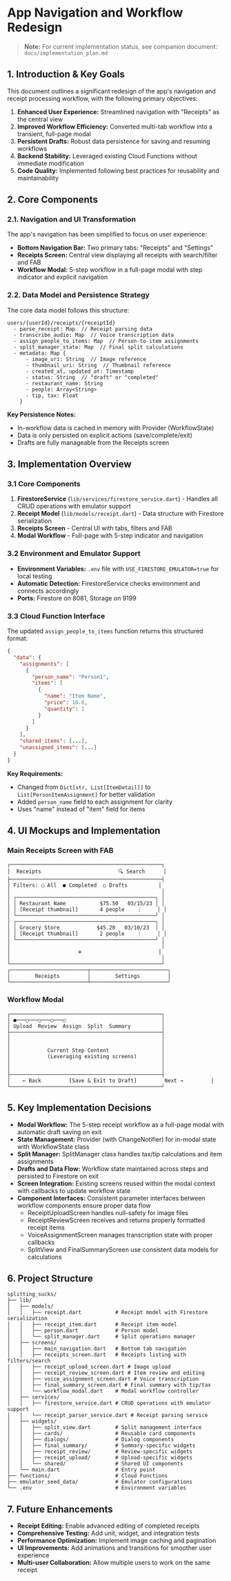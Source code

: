 # App Navigation and Workflow Redesign

> **Note:** For current implementation status, see companion document: `docs/implementation_plan.md`

## 1. Introduction & Key Goals

This document outlines a significant redesign of the app's navigation and receipt processing workflow, with the following primary objectives:

1. **Enhanced User Experience:** Streamlined navigation with "Receipts" as the central view
2. **Improved Workflow Efficiency:** Converted multi-tab workflow into a transient, full-page modal
3. **Persistent Drafts:** Robust data persistence for saving and resuming workflows
4. **Backend Stability:** Leveraged existing Cloud Functions without immediate modification
5. **Code Quality:** Implemented following best practices for reusability and maintainability

## 2. Core Components

### 2.1. Navigation and UI Transformation

The app's navigation has been simplified to focus on user experience:
- **Bottom Navigation Bar:** Two primary tabs: "Receipts" and "Settings"
- **Receipts Screen:** Central view displaying all receipts with search/filter and FAB
- **Workflow Modal:** 5-step workflow in a full-page modal with step indicator and explicit navigation

### 2.2. Data Model and Persistence Strategy

The core data model follows this structure:

```
users/{userId}/receipts/{receiptId}
  - parse_receipt: Map  // Receipt parsing data
  - transcribe_audio: Map  // Voice transcription data
  - assign_people_to_items: Map  // Person-to-item assignments
  - split_manager_state: Map  // Final split calculations
  - metadata: Map {
      - image_uri: String  // Image reference
      - thumbnail_uri: String  // Thumbnail reference
      - created_at, updated_at: Timestamp
      - status: String  // "draft" or "completed"
      - restaurant_name: String
      - people: Array<String>
      - tip, tax: Float
    }
```

**Key Persistence Notes:**
- In-workflow data is cached in memory with Provider (WorkflowState)
- Data is only persisted on explicit actions (save/complete/exit)
- Drafts are fully manageable from the Receipts screen

## 3. Implementation Overview

### 3.1 Core Components

1. **FirestoreService** (`lib/services/firestore_service.dart`) - Handles all CRUD operations with emulator support
2. **Receipt Model** (`lib/models/receipt.dart`) - Data structure with Firestore serialization
3. **Receipts Screen** - Central UI with tabs, filters and FAB
4. **Modal Workflow** - Full-page with 5-step indicator and navigation

### 3.2 Environment and Emulator Support

- **Environment Variables:** `.env` file with `USE_FIRESTORE_EMULATOR=true` for local testing
- **Automatic Detection:** FirestoreService checks environment and connects accordingly
- **Ports:** Firestore on 8081, Storage on 9199

### 3.3 Cloud Function Interface

The updated `assign_people_to_items` function returns this structured format:

```json
{
  "data": {
    "assignments": [
      {
        "person_name": "Person1",
        "items": [
          {
            "name": "Item Name",
            "price": 10.0,
            "quantity": 1
          }
        ]
      }
    ],
    "shared_items": [...],
    "unassigned_items": [...]
  }
}
```

**Key Requirements:**
- Changed from `Dict[str, List[ItemDetail]]` to `List[PersonItemAssignment]` for better validation
- Added `person_name` field to each assignment for clarity
- Uses "name" instead of "item" field for items

## 4. UI Mockups and Implementation

### Main Receipts Screen with FAB

```
┌─────────────────────────────────────────────────┐
│  Receipts                         🔍 Search      │
├─────────────────────────────────────────────────┤
│ Filters: ○ All  ● Completed  ○ Drafts          │
│                                                 │
│ ┌─────────────────────────────────────────────┐ │
│ │ Restaurant Name           $75.50   03/15/23 │ │
│ │ [Receipt thumbnail]       4 people    ⋮     │ │
│ └─────────────────────────────────────────────┘ │
│ ┌─────────────────────────────────────────────┐ │
│ │ Grocery Store            $45.20   03/10/23  │ │
│ │ [Receipt thumbnail]       2 people    ⋮     │ │
│ └─────────────────────────────────────────────┘ │
│                                                 │
│                      ⊕                         │
│                                                 │
└─────────────────────────────────────────────────┘
┌─────────────────────────┬─────────────────────────┐
│        Receipts         │        Settings         │
└─────────────────────────┴─────────────────────────┘
```

### Workflow Modal

```
┌─────────────────────────────────────────────────┐
│ ●───○───○───○───○                               │
│ Upload  Review  Assign  Split  Summary          │
├─────────────────────────────────────────────────┤
│                                                 │
│                                                 │
│            Current Step Content                 │
│            (Leveraging existing screens)        │
│                                                 │
│                                                 │
├─────────────────────────────────────────────────┤
│    ← Back         [Save & Exit to Draft]         Next →         │
└─────────────────────────────────────────────────┘
```

## 5. Key Implementation Decisions

- **Modal Workflow:** The 5-step receipt workflow as a full-page modal with automatic draft saving on exit
- **State Management:** Provider (with ChangeNotifier) for in-modal state with WorkflowState class
- **Split Manager:** SplitManager class handles tax/tip calculations and item assignments
- **Drafts and Data Flow:** Workflow state maintained across steps and persisted to Firestore on exit
- **Screen Integration:** Existing screens reused within the modal context with callbacks to update workflow state
- **Component Interfaces:** Consistent parameter interfaces between workflow components ensure proper data flow
  - ReceiptUploadScreen handles null-safety for image files
  - ReceiptReviewScreen receives and returns properly formatted receipt items
  - VoiceAssignmentScreen manages transcription state with proper callbacks
  - SplitView and FinalSummaryScreen use consistent data models for calculations

## 6. Project Structure

```
splitting_sucks/
├── lib/
│   ├── models/
│   │   ├── receipt.dart           # Receipt model with Firestore serialization
│   │   ├── receipt_item.dart      # Receipt item model
│   │   ├── person.dart            # Person model
│   │   └── split_manager.dart     # Split operations manager
│   ├── screens/
│   │   ├── main_navigation.dart   # Bottom tab navigation
│   │   ├── receipts_screen.dart   # Receipts listing with filters/search
│   │   ├── receipt_upload_screen.dart # Image upload
│   │   ├── receipt_review_screen.dart # Item review and editing
│   │   ├── voice_assignment_screen.dart # Voice transcription
│   │   ├── final_summary_screen.dart # Final summary with tip/tax
│   │   └── workflow_modal.dart    # Modal workflow controller
│   ├── services/
│   │   ├── firestore_service.dart # CRUD operations with emulator support
│   │   └── receipt_parser_service.dart # Receipt parsing service
│   ├── widgets/
│   │   ├── split_view.dart        # Split management interface
│   │   ├── cards/                 # Reusable card components
│   │   ├── dialogs/               # Dialog components
│   │   ├── final_summary/         # Summary-specific widgets
│   │   ├── receipt_review/        # Review-specific widgets
│   │   ├── receipt_upload/        # Upload-specific widgets
│   │   └── shared/                # Shared UI components
│   └── main.dart                  # Entry point
├── functions/                     # Cloud Functions
├── emulator_seed_data/            # Emulator configurations
└── .env                           # Environment variables
```

## 7. Future Enhancements

- **Receipt Editing:** Enable advanced editing of completed receipts
- **Comprehensive Testing:** Add unit, widget, and integration tests
- **Performance Optimization:** Implement image caching and pagination 
- **UI Improvements:** Add animations and transitions for smoother user experience
- **Multi-user Collaboration:** Allow multiple users to work on the same receipt 